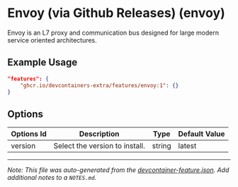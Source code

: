 
# Envoy (via Github Releases) (envoy)

Envoy is an L7 proxy and communication bus designed for large modern service oriented architectures.

## Example Usage

```json
"features": {
    "ghcr.io/devcontainers-extra/features/envoy:1": {}
}
```

## Options

| Options Id | Description | Type | Default Value |
|-----|-----|-----|-----|
| version | Select the version to install. | string | latest |



---

_Note: This file was auto-generated from the [devcontainer-feature.json](devcontainer-feature.json).  Add additional notes to a `NOTES.md`._
